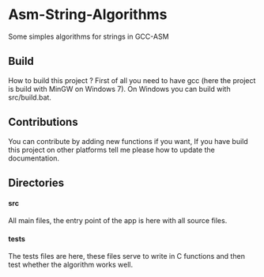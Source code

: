# Asm-String-Algorithms
Some simples algorithms for strings in GCC-ASM

## Build
How to build this project ?
First of all you need to have gcc (here the project is build with MinGW on Windows 7).
On Windows you can build with src/build.bat.

## Contributions
You can contribute by adding new functions if you want, 
If you have build this project on other platforms tell me please how to update the documentation.

## Directories
#### src
All main files, the entry point of the app is here with all source files.
#### tests
The tests files are here, these files serve to write in C functions and then test whether the algorithm works well.
